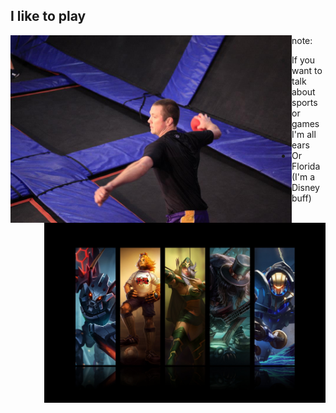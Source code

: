 ##  I like to play

<img src="img/will-buck-dballer.jpg" style="width: 450px; float: left;"/>
<img src="img/lolpaper.jpg" style="width: 450px; float: right;"/>

note:
- If you want to talk about sports or games I'm all ears
- Or Florida (I'm a Disney buff)
